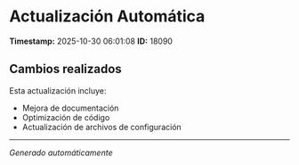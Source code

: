 # Actualización Automática

**Timestamp:** 2025-10-30 06:01:08
**ID:** 18090

## Cambios realizados

Esta actualización incluye:
- Mejora de documentación
- Optimización de código
- Actualización de archivos de configuración

---
*Generado automáticamente*
